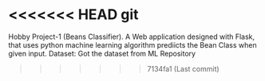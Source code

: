 <<<<<<< HEAD
git 
=======
Hobby Project-1 (Beans Classifier).
A Web application designed with Flask, that uses python machine learning algorithm prediicts the Bean Class when given input.
Dataset:
Got the dataset from ML Repository
>>>>>>> 7134fa1 (Last commit)
